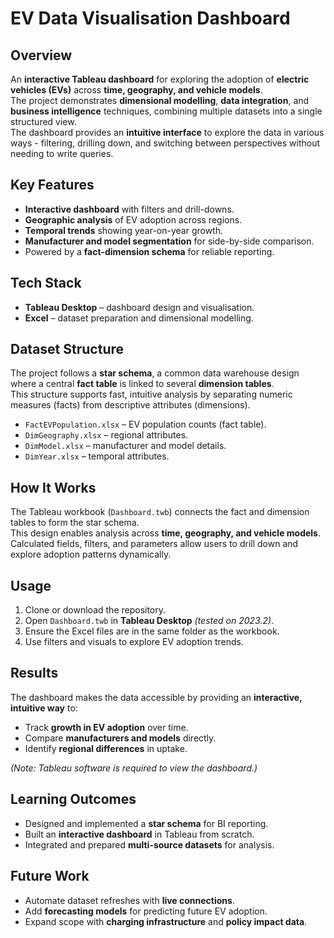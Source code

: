 # EV Data Visualisation Dashboard

## Overview
An **interactive Tableau dashboard** for exploring the adoption of **electric vehicles (EVs)** across **time, geography, and vehicle models**.  
The project demonstrates **dimensional modelling**, **data integration**, and **business intelligence** techniques, combining multiple datasets into a single structured view.  
The dashboard provides an **intuitive interface** to explore the data in various ways - filtering, drilling down, and switching between perspectives without needing to write queries.

## Key Features
- **Interactive dashboard** with filters and drill-downs.  
- **Geographic analysis** of EV adoption across regions.  
- **Temporal trends** showing year-on-year growth.  
- **Manufacturer and model segmentation** for side-by-side comparison.  
- Powered by a **fact-dimension schema** for reliable reporting.  

## Tech Stack
- **Tableau Desktop** – dashboard design and visualisation.  
- **Excel** – dataset preparation and dimensional modelling.  

## Dataset Structure
The project follows a **star schema**, a common data warehouse design where a central **fact table** is linked to several **dimension tables**.  
This structure supports fast, intuitive analysis by separating numeric measures (facts) from descriptive attributes (dimensions).  

- `FactEVPopulation.xlsx` – EV population counts (fact table).  
- `DimGeography.xlsx` – regional attributes.  
- `DimModel.xlsx` – manufacturer and model details.  
- `DimYear.xlsx` – temporal attributes.  

## How It Works
The Tableau workbook (`Dashboard.twb`) connects the fact and dimension tables to form the star schema.  
This design enables analysis across **time, geography, and vehicle models**.  
Calculated fields, filters, and parameters allow users to drill down and explore adoption patterns dynamically.

## Usage
1. Clone or download the repository.  
2. Open `Dashboard.twb` in **Tableau Desktop** *(tested on 2023.2)*.  
3. Ensure the Excel files are in the same folder as the workbook.  
4. Use filters and visuals to explore EV adoption trends.  

## Results
The dashboard makes the data accessible by providing an **interactive, intuitive way** to:  
- Track **growth in EV adoption** over time.  
- Compare **manufacturers and models** directly.  
- Identify **regional differences** in uptake.  

*(Note: Tableau software is required to view the dashboard.)*  

## Learning Outcomes
- Designed and implemented a **star schema** for BI reporting.  
- Built an **interactive dashboard** in Tableau from scratch.  
- Integrated and prepared **multi-source datasets** for analysis.  

## Future Work
- Automate dataset refreshes with **live connections**.  
- Add **forecasting models** for predicting future EV adoption.  
- Expand scope with **charging infrastructure** and **policy impact data**.  
